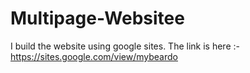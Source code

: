 # Multipage-Websitee
I build the website using google sites.
The link is here :- https://sites.google.com/view/mybeardo
